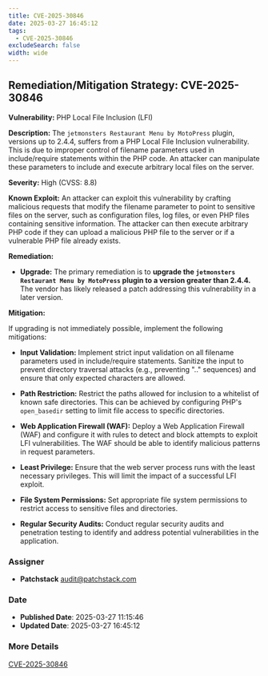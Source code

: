 ```yaml
---
title: CVE-2025-30846
date: 2025-03-27 16:45:12
tags:
  - CVE-2025-30846
excludeSearch: false
width: wide
---
```


## Remediation/Mitigation Strategy: CVE-2025-30846

**Vulnerability:** PHP Local File Inclusion (LFI)

**Description:** The `jetmonsters Restaurant Menu by MotoPress` plugin, versions up to 2.4.4, suffers from a PHP Local File Inclusion vulnerability. This is due to improper control of filename parameters used in include/require statements within the PHP code. An attacker can manipulate these parameters to include and execute arbitrary local files on the server.

**Severity:** High (CVSS: 8.8)

**Known Exploit:** An attacker can exploit this vulnerability by crafting malicious requests that modify the filename parameter to point to sensitive files on the server, such as configuration files, log files, or even PHP files containing sensitive information. The attacker can then execute arbitrary PHP code if they can upload a malicious PHP file to the server or if a vulnerable PHP file already exists.

**Remediation:**

*   **Upgrade:** The primary remediation is to **upgrade the `jetmonsters Restaurant Menu by MotoPress` plugin to a version greater than 2.4.4.** The vendor has likely released a patch addressing this vulnerability in a later version.

**Mitigation:**

If upgrading is not immediately possible, implement the following mitigations:

*   **Input Validation:** Implement strict input validation on all filename parameters used in include/require statements. Sanitize the input to prevent directory traversal attacks (e.g., preventing ".." sequences) and ensure that only expected characters are allowed.

*   **Path Restriction:** Restrict the paths allowed for inclusion to a whitelist of known safe directories. This can be achieved by configuring PHP's `open_basedir` setting to limit file access to specific directories.

*   **Web Application Firewall (WAF):** Deploy a Web Application Firewall (WAF) and configure it with rules to detect and block attempts to exploit LFI vulnerabilities. The WAF should be able to identify malicious patterns in request parameters.

*   **Least Privilege:** Ensure that the web server process runs with the least necessary privileges. This will limit the impact of a successful LFI exploit.

*   **File System Permissions:** Set appropriate file system permissions to restrict access to sensitive files and directories.

*   **Regular Security Audits:** Conduct regular security audits and penetration testing to identify and address potential vulnerabilities in the application.

### Assigner
- **Patchstack** <audit@patchstack.com>

### Date
- **Published Date**: 2025-03-27 11:15:46
- **Updated Date**: 2025-03-27 16:45:12

### More Details
[CVE-2025-30846](https://www.cvedetails.com/cve/CVE-2025-30846)
